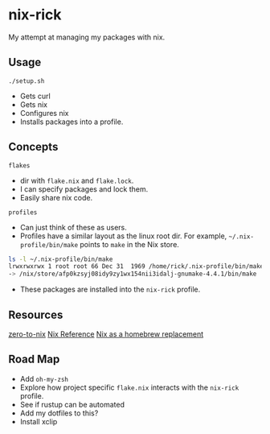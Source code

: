 
# nix-rick

My attempt at managing my packages with nix.

## Usage
`./setup.sh`
* Gets curl
* Gets nix
* Configures nix
* Installs packages into a profile.

## Concepts
`flakes`
* dir with `flake.nix` and `flake.lock`.
* I can specify packages and lock them.
* Easily share nix code.

`profiles`
* Can just think of these as users.
* Profiles have a similar layout as the linux root dir. 
For example, `~/.nix-profile/bin/make` points to `make` in the Nix store.

```bash
ls -l ~/.nix-profile/bin/make 
lrwxrwxrwx 1 root root 66 Dec 31  1969 /home/rick/.nix-profile/bin/make 
-> /nix/store/afp0kzsyj08idy9zy1wx154nii3idalj-gnumake-4.4.1/bin/make
```

* These packages are installed into the `nix-rick` profile.

## Resources
[zero-to-nix](https://zero-to-nix.com)
[Nix Reference](https://nixos.org/manual/nix/stable/)
[Nix as a homebrew replacement](https://sandstorm.de/de/blog/post/my-first-steps-with-nix-on-mac-osx-as-homebrew-replacement.html)


## Road Map
* Add `oh-my-zsh`
* Explore how project specific `flake.nix` interacts with the `nix-rick` profile.
* See if rustup can be automated
* Add my dotfiles to this?
* Install xclip 
